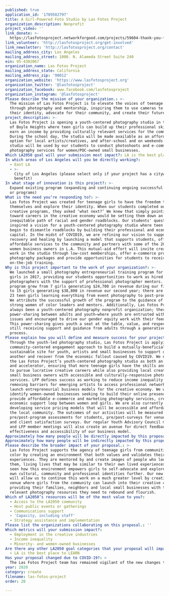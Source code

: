 ```yaml
---
published: true
application_id: '1789502797'
title: A Girl-Powered Foto Studio by Las Fotos Project
organization_description: Nonprofit
project_video: ''
link_donate: >-
  https://lasfotosproject.networkforgood.com/projects/59604-thank-you-for-supporting-las-fotos-project
link_volunteer: 'http://lasfotosproject.org/get-involved'
link_newsletter: 'http://lasfotosproject.org/contact'
mailing_address_city: Los Angeles
mailing_address_street: 1000. N. Alameda Street Suite 240
ein: 95-4302067
organization_name: Las Fotos Project
mailing_address_state: California
mailing_address_zip: '90012'
organization_website: 'https://www.lasfotosproject.org'
organization_twitter: '@lasfotosproject'
organization_facebook: www.facebook.com/lasfotosproject
organization_instagram: '@lasfotosproject'
Please describe the mission of your organization.: >-
  The mission of Las Fotos Project is to elevate the voices of teenage girls
  through photography and mentorship, inspiring them to use cameras to explore
  their identity, advocate for their community, and create their future career.
project_description: >-
  Las Fotos Project is opening a youth-centered photography studio in the heart
  of Boyle Heights where teen girls can build up their professional skills and
  earn an income by providing culturally relevant services for the community.
  During the school day, the studio will be made available as an affordable
  option for local artists/creatives, and after-school and on weekends the
  studio will be used by our students to conduct photoshoots and e-commerce
  photography services for women/POC-owned small businesses.
Which LA2050 goal will your submission most impact?: LA is the best place to CREATE
In which areas of Los Angeles will you be directly working?:
  - East LA
  - >-
    City of Los Angeles (please select only if your project has a citywide
    benefit)
In what stage of innovation is this project?: >-
  Expand existing program (expanding and continuing ongoing successful projects
  or programs)
What is the need you’re responding to?: >-
  Las Fotos Project was created for teenage girls to have the freedom to express
  themselves and explore their identity. When our students completed our
  creative programs, they asked ‘what next?’ We knew that simply pointing them
  toward careers in the creative economy would be setting them down an
  inequitable path of racial and gender roadblocks. Our students' question
  inspired a vision for a youth-centered photography studio where teen girls can
  begin to dismantle roadblocks by building their professional and economic
  capital. In the midst of COVID19, we are refining our vision to support
  recovery and healing by launching a model that supports students, offers
  affordable services to the community and partners with some of the 200,000
  women business owners in L.A. This mutual-aid effort will invite creatives to
  work in the studio through low-cost memberships, offer e-commerce product
  photography packages and provide opportunities for students to receive paid
  on-the-job training. 
Why is this project important to the work of your organization?: >-
  We launched a small photography entrepreneurial training program for teen
  girls in 2017, providing our students opportunities to work as hired
  photographers with the support of professional photographer mentors. The
  program grew from 7 girls generating $24,700 in revenue during our first year
  to 15 girls generating $38,800 in revenue our second year; there are currently
  23 teen girls learning everything from event photography to post-production.
  We attribute the successful growth of the program to the guidance of our
  strong women of color leaders and mentors. Additionally, Las Fotos Project has
  always been a youth-centered photography nonprofit organization; there is a
  power-sharing between adults and youth—where youth are entrusted with the big
  issues and encouraged to drive our gender equity work with their feedback.
  This power-sharing gives youth a seat at the table, value, and respect, while
  still receiving support and guidance from adults through a generative learning
  process. 
Please explain how you will define and measure success for your project.: >-
  Through the youth-led photography studio, Las Fotos Project is applying its
  community-centered engagement approach to build a mutually-beneficial and
  sustainable site for youth, artists and small businesses to support one
  another and recover from the economic fallout caused by COVID19. We envision
  the Las Fotos Project’s youth-centered photography studio as both an incubator
  and accelerator, ensuring that more teenage girls have the skills and support
  to pursue lucrative creative careers while also providing local creatives and
  small business owners with accessible and culturally-responsive photography
  services. LFP defines success as working to reduce income inequality by
  removing barriers for emerging artists to access professional networks and
  launch entrepreneurial business models for the creative economy. We will
  identify women-owned businesses seeking to build their online presence to
  provide affordable e-commerce and marketing photography services, creating an
  economic support loop between women and girls. We are also currently
  developing service pricing models that will be accessible and affordable to
  the local community. The outcomes of our activities will be measured through
  pre/post-program assessments for students, pre/post-surveys for venue renters,
  and client satisfaction surveys. Our regular Youth Advisory Council meetings
  and LFP member meetings will also create an avenue for direct feedback on the
  effectiveness and accessibility of our business model.
Approximately how many people will be directly impacted by this proposal?: '100'
Approximately how many people will be indirectly impacted by this proposal?: '1200'
Please describe the broader impact of your proposal.: >-
  Las Fotos Project supports the agency of teenage girls from communities of
  color by creating an environment that both values and validates their lived
  experiences. They are mentored by and create images of people who look like
  them, living lives that may be similar to their own lived experiences. We've
  seen how this environment empowers girls to self-advocate and explore their
  own cultural, community and professional identities further. Our new studio
  will allow us to continue this work on a much greater level by creating a
  venue where girls from the community can launch into their creative careers by
  providing their families, neighbors and local small businesses with the
  relevant photography resources they need to rebound and flourish.
Which of LA2050’s resources will be of the most value to you?:
  - Access to the LA2050 community
  - Host public events or gatherings
  - Communications support
  - 'Capacity, including staff'
  - Strategy assistance and implementation
Please list the organizations collaborating on this proposal.: ''
Which metrics will your submission impact?:
  - Employment in the creative industries
  - Income inequality
  - Minority- and women-owned businesses
Are there any other LA2050 goal categories that your proposal will impact?:
  - LA is the best place to LEARN
Has your proposal changed due to COVID-19?: >
  The Las Fotos Project team has remained vigilant of the new changes to state and city-wide mandates, as well as health developments emerging from the CDC. We will be amending our project time-line to reflect these emerging recommendations.  Our project remains focused on mutual-aid, post-COVID19 support for our students, and women-owned businesses. In the interim, we will begin the launch of our project by supporting our students and women-owned businesses with safe, at-home product photography services in the upcoming months until we feel we can safely and adequately open the Foto Studio in person.
year: 2020
category: create
filename: las-fotos-project
order: 20

---
```

